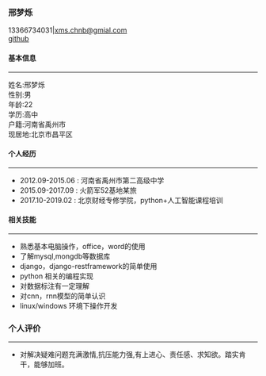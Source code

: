 ### 邢梦烁<br>
13366734031|<xms.chnb@gmial.com><br>
[github](https://github.com/xingmegshuo)<br>



#### 基本信息
<hr>
姓名:邢梦烁<br>
性别:男<br>
年龄:22<br>
学历:高中<br>
户籍:河南省禹州市<br>
现居地:北京市昌平区<br>

#### 个人经历
<hr>

- 2012.09-2015.06 : 河南省禹州市第二高级中学<br>
- 2015.09-2017.09 : 火箭军52基地某旅<br>
- 2017.10-2019.02 : 北京财经专修学院，python+人工智能课程培训

#### 相关技能
<hr>

- 熟悉基本电脑操作，office，word的使用
- 了解mysql,mongdb等数据库
- django，django-restframework的简单使用
- python 相关的编程实现
- 对数据标注有一定理解
- 对cnn，rnn模型的简单认识
- linux/windows 环境下操作开发

### 个人评价
<hr>

- 对解决疑难问题充满激情,抗压能力强,有上进心、责任感、求知欲。踏实肯干，能够加班。
